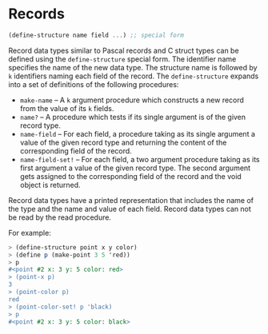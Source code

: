 # Records

```scheme
(define-structure name field ...) ;; special form
```

Record data types similar to Pascal records and C struct types can be defined
using the `define-structure` special form. The identifier name specifies the name
of the new data type. The structure name is followed by `k` identifiers naming
each field of the record. The `define-structure` expands into a set of definitions
of the following procedures:

- `make-name` – A `k` argument procedure which constructs a new record from the
value of its `k` fields.
- `name?` – A procedure which tests if its single argument is of the given
record type.
- `name-field` – For each field, a procedure taking as its single argument a
value of the given record type and returning the content of the corresponding
field of the record.
- `name-field-set!` – For each field, a two argument procedure taking as its
first argument a value of the given record type. The second argument gets
assigned to the corresponding field of the record and the void object is
returned.

Record data types have a printed representation that includes the name of the
type and the name and value of each field. Record data types can not be read by
the read procedure.

For example:

```scheme
> (define-structure point x y color)
> (define p (make-point 3 5 'red))
> p
#<point #2 x: 3 y: 5 color: red>
> (point-x p)
3
> (point-color p)
red
> (point-color-set! p 'black)
> p
#<point #2 x: 3 y: 5 color: black>
```
